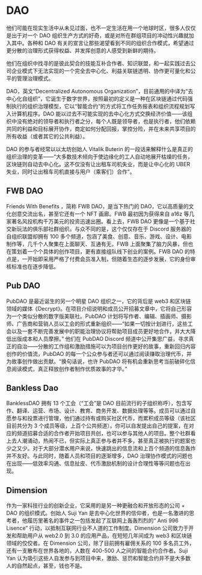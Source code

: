 # DAO

他们可能在现实生活中从未见过面，也不一定生活在用一个地球时区，很多人仅仅是出于对一个 DAO 组织生产方式的好奇，或是对所在群组项目的冲动性兴趣就加入其中。各种和 DAO 有关的宣言让那些渴望看到不同的组织合作模式，希望通过更分散的治理形式获得权益、并发挥创意的人感受到新鲜的期待。

他们在组织中找寻的是彼此契合的技能互补合作者、知识联盟，和一起实践过去公司企业模式下无法实现的一个完全去中心化、利益关联链透明、协作更可量化和公平的管理治理模式。

DAO，英文“Decentralized Autonomous Organization”，目前通用的中译为“去中心化自组织”，它诞生于数字世界，按照最初的定义是一种在区块链通过代码强制执行的组织治理模型，它以“智能合约”的方式将工作任务报表和组织流程规划写入计算机程序。DAO 能以过去不可能实现的去中心化方式交换经济价值——该组织中没有绝对的领导者和执行者之分，每个人既是领导者，也是执行者，他们依赖共同的利益和目标展开协作，商定如何分配回报，掌控分险，并在未来共享项目的所有收益（或者其它的公共利益）。

DAO 的参与者经常以以太坊创始人 Vitalik Buterin 的一段话来解释什么是真正的组织治理的变革——“大多数技术倾向于使边缘化的工人自动地展开枯燥的任务，区块链则自动去中心化。这不仅没有让出租车司机失业，而是让中心化的 UBER 失业，同时让出租车司机直接与用户（乘客们）合作”。


## FWB DAO

Friends With Benefits ，简称 FWB DAO，是当下热门的 DAO，它以高质量的文化创意交流出名，甚至它还有一个 NFT 画廊。FWB 最初因为获得来自 a16z 等几家著名风投机构千万美元的投资迅速出圈。看上去，FWB DAO 更像是一个基于社交新玩法的俱乐部社群组织。与众不同的是，这个仅仅存在于 Discord 服务器的自组织联盟却拥有 100 多个频道，包涵了美食、创意、音乐、游戏、设计、电影制作等，几千个人聚集在上面聊天、互通有无，FWB 上面聚集了脑力风暴，但也在策划着一个个具体的创作项目，更有直接组队线下创业的案例。FWB DAO 的特点是，一开始即采用严格了付费会员准入制，但随着生态的逐步发展，它的身份审核标准也在逐步降低。


## Pub DAO

PubDAO 是最近诞生的另一个明星 DAO 组织之一，它的背后是 web3 和区块链领域的媒体《Decrypt》。在项目介绍说明和成员公开招募文章中，它将自己形容为一个类似分散的数字版美联社。PubDAO 计划将写作者、编辑、插画师、摄影师、广告商和营销人员以工会的形式重新组织——“如果一切按计划进行，这些工会以及一套不断完善发展中的职能治理协议将帮助项目成员更好地合作，并大大降低出版成本和人员摩擦。” 他们在 PubDAO Discord 频道中公开集思广益，寻求真正的自治——分散的工作组和激励措施可以为项目创作更好的故事，重新回归内容创作的价值流，PubDAO 的每一个公众参与者还可以通过阅读赚取治理代币，并为故事创作做出贡献。“换句话说，也许 PubDAO 将有机会重新思考当前破碎化信息阅读模式，真正释放创作者制作优质故事的才华。”


## Bankless Dao

BanklessDAO 拥有 13 个工会（“工会”是 DAO 目前流行的子组织称呼），包含写作、翻译、运营、市场、设计、教育、商务开发、数据处理等等。成员可以通过自愿参与和投票进行管理，他们通过持有或购买社区代币，而累积成员等级（该社区目前共分为 3 个成员等级，上百个公共频道）。你可以自发提出自己的提案，在对应的频道招募合适的合作者开始项目共创，也可以参与其他人的项目。整个社群看上去人潮涌动，热闹不已，但实际上真正参与者并不多，甚至真正被执行的题案也少之又少。对于大部分潜水用户来说，快速跳出的信息流和上百个频道的信息轰炸并不友好。与此同时，随着人员和项目的逐渐增多，DAO 治理协作模式的问题也在出现——低效率沟通、信息扯皮、代币激励机制的设计合理性等等问题也在出现。


## Dimension

作为一家科技行业的创新企业，它采用的是另一种更融合和开放形态的公司 + DAO 的组织模式。创始人 Suji Yan 是去中心化世界的信仰者，也是一名激进的思考者，他履历里著名的事件之一包括发起了互联网上轰轰烈烈的“ Anti 996 Lisence” 行动，以抵制互联网行业不人道的工作制度。Dimension 公司致力于开发和帮助用户从 web2.0 到 3.0 的应用产品，在短短几年间成为 web3 和区块链领域的佼佼者。在 Dimension 公司，除了目前拥有雇佣关系的 100 多名员工外，还有一支散布在世界各地的，人数在 400-500 人之间的智能合约合作者。Suji Yan 认为吸引这些人自发参与到项目中来，激励、惩罚和智能合约并不是大多数人的自然起点，甚至，钱也不是。





